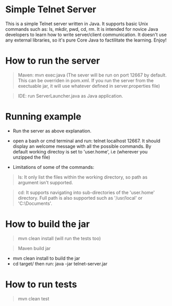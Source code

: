 Simple Telnet Server
=====================


This is a simple Telnet server written in Java. It supports basic Unix commands such as: ls, mkdir, pwd, cd, rm. It is intended for novice Java developers to learn how to write server/client communication. It doesn't use any external libraries, so it's pure Core Java to factilitate the learning. Enjoy!


How to run the server
=======================

> Maven: mvn exec:java (The sever will be run on port 12667 by default. This can be overriden in pom.xml. If you run the server from the exectuable jar, it will use whatever defined in server.properties file)


> IDE: run ServerLauncher.java as Java application.


Running example
================

* Run the server as above explanation. 
* open a bash or cmd terminal and run: telnet localhost 12667. It should display an welcome message with all the possible commands. By default working directoy is set to 'user.home', i.e (wherever you unzipped the file)

* Limitations of some of the commands:
  
> ls: It only list the files within the working directory, so path as argument isn't supported.

> cd: It supports navigating into sub-directories of the 'user.home' directory. Full path is also supported such as '/usr/local' or 'C:\Documents'.

How to build the jar
=====================
> mvn clean install (will run the tests too)

> Maven build jar

  * mvn clean install to build the jar
  * cd target/ then run: java -jar telnet-server.jar



How to run tests
=====================

> mvn clean test
